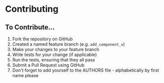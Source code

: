 # Contributing

## To Contribute...

1. Fork the repository on GitHub
2. Created a named feature branch (e.g. `add_component_x`)
3. Make your changes to your feature branch
4. Write tests for your change (if applicable)
5. Run the tests, ensuring that they all pass
6. Submit a Pull Request using GitHub
7. Don't forget to add yourself to the AUTHORS file - alphabetically by
   first name please
